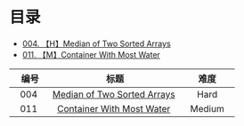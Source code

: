 # 目录



 - [004. 【H】Median of Two Sorted Arrays][1]
 - [011. 【M】Container With Most Water][2]


|    编号    |                        标题                       |       难度       |
|:-------:|:-------------: | :----------:|
|   004  |   [Median of Two Sorted Arrays][1]   |     Hard    |
|   011  |   [Container With Most Water][2]   |     Medium    |



  [1]: https://github.com/Zelda256/LeetCode_Zelda/blob/master/4.%20Median%20of%20Two%20Sorted%20Arrays.md
  [2]: https://github.com/Zelda256/LeetCode_Zelda/blob/master/11.%20Container%20With%20Most%20Water.md

